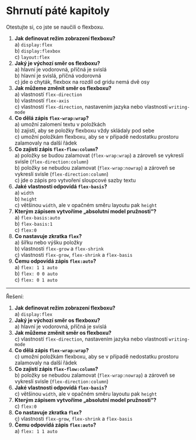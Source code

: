 # Shrnutí páté kapitoly

Otestujte si, co jste se naučili o flexboxu.

1. **Jak definovat režim zobrazení flexboxu?**  
a) `display:flex`  
b) `display:flexbox`  
c) `layout:flex`
1. **Jaký je výchozí směr os flexboxu?**  
a) hlavní je vodorovná, příčná je svislá  
b) hlavní je svislá, příčná vodorovná  
c) jde o chyták, flexbox na rozdíl od gridu nemá dvě osy
1. **Jak můžeme změnit směr os flexboxu?**  
a) vlastností `flex-direction`  
b) vlastností `flex-axis`  
c) vlastností `flex-direction`, nastavením jazyka nebo vlastností `writing-mode`
1. **Co dělá zápis `flex-wrap:wrap`?**  
a) umožní zalomení textu v položkách  
b) zajistí, aby se položky flexboxu vždy skládaly pod sebe  
c) umožní položkám flexboxu, aby se v případě nedostatku prostoru zalamovaly na další řádek
1. **Co zajistí zápis `flex-flow:column`?**  
a) položky se budou zalamovat (`flex-wrap:wrap`) a zároveň se vykreslí svisle (`flex-direction:column`)  
b) položky se nebudou zalamovat (`flex-wrap:nowrap`) a zároveň se vykreslí svisle (`flex-direction:column`)  
c) jde o zápis pro vytvoření sloupcové sazby textu
1. **Jaké vlastnosti odpovídá `flex-basis`?**  
a) `width`  
b) `height`  
c) většinou `width`, ale v opačném směru layoutu pak `height`
1. **Kterým zápisem vytvoříme „absolutní model pružnosti“?**  
a) `flex-basis:auto`  
b) `flex-basis:1`  
c) `flex:0`
1. **Co nastavuje zkratka `flex`?**  
a) šířku nebo výšku položky  
b) vlastnosti `flex-grow` a `flex-shrink`  
c) vlastnosti `flex-grow`, `flex-shrink` a `flex-basis`
1. **Čemu odpovídá zápis `flex:auto`?**  
a) `flex: 1 1 auto`  
b) `flex: 0 0 auto`  
c) `flex: 0 1 auto`

---

Řešení:

1. **Jak definovat režim zobrazení flexboxu?**  
a) `display:flex`  
1. **Jaký je výchozí směr os flexboxu?**  
a) hlavní je vodorovná, příčná je svislá  
1. **Jak můžeme změnit směr os flexboxu?**  
c) vlastností `flex-direction`, nastavením jazyka nebo vlastností `writing-mode`
1. **Co dělá zápis `flex-wrap:wrap`?**  
c) umožní položkám flexboxu, aby se v případě nedostatku prostoru zalamovaly na další řádek
1. **Co zajistí zápis `flex-flow:column`?**  
b) položky se nebudou zalamovat (`flex-wrap:nowrap`) a zároveň se vykreslí svisle (`flex-direction:column`)  
1. **Jaké vlastnosti odpovídá `flex-basis`?**  
c) většinou `width`, ale v opačném směru layoutu pak `height`
1. **Kterým zápisem vytvoříme „absolutní model pružnosti“?**  
c) `flex:0`
1. **Co nastavuje zkratka `flex`?**  
c) vlastnosti `flex-grow`, `flex-shrink` a `flex-basis`
1. **Čemu odpovídá zápis `flex:auto`?**  
a) `flex: 1 1 auto`  

